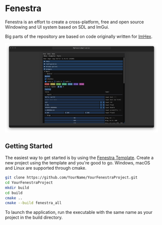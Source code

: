# Fenestra

Fenestra is an effort to create a cross-platform, free and open source Windowing and UI system based on SDL and ImGui.

Big parts of the repository are based on code originally written for [ImHex](https://github.com/WerWolv/ImHex).

![Screenshot](./resources/screenshots/screenshot1.png)

## Getting Started

The easiest way to get started is by using the [Fenestra Template](https://github.com/WerWolv/Fenestra-Template). 
Create a new project using the template and you're good to go.
Windows, macOS and Linux are supported through cmake.

```bash
git clone https://github.com/YourName/YourFenestraProject.git
cd YourFenestraProject
mkdir build
cd build
cmake ..
cmake --build fenestra_all
```

To launch the application, run the executable with the same name as your project in the build directory.